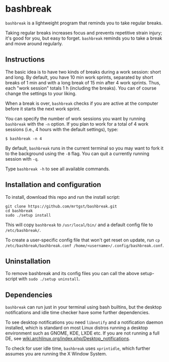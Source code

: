 # bashbreak

`bashbreak` is a lightweight program that reminds you to take regular breaks.

Taking regular breaks increases focus and prevents repetitive strain injury; it's good for you, but easy to forget. `bashbreak` reminds you to take a break and move around regularly.

## Instructions 

The basic idea is to have two kinds of breaks during a work session: short and long. By default, you have 10 min work sprints, separated by short breaks of 1 min and with a long break of 15 min after 4 work sprints. Thus, each "work session" totals 1 h (including the breaks). You can of course change the settings to your liking.

When a break is over, `bashbreak` checks if you are active at the computer before it starts the next work sprint.

You can specify the number of work sessions you want by running `bashbreak` with the `-n` option. If you plan to work for a total of 4 work sessions (i.e., 4 hours with the default settings), type:

	$ bashbreak -n 4

By default, `bashbreak` runs in the current terminal so you may want to fork it to the background using the `-B` flag. You can quit a currently running session with `-q`.

Type `bashbreak -h` to see all available commands.

## Installation and configuration
To install, download this repo and run the install script: 

```
git clone https://github.com/mrtgst/bashbreak.git
cd bashbreak
sudo ./setup install
``` 

This will copy `bashbreak` to `/usr/local/bin/` and a default config file to `/etc/bashbreak/`.

To create a user-specific config file that won't get reset on update, run `cp /etc/bashbreak/bashbreak.conf /home/<username>/.config/bashbreak.conf`.

## Uninstallation

To remove bashbreak and its config files you can call the above setup-script with `sudo ./setup uninstall`. 

## Dependencies
`bashbreak` can run just in your terminal using bash builtins, but the desktop notifications and idle time checker have some further dependencies.

To see desktop notifications you need `libnotify` and a notification daemon installed, which is standard on most Linux distros running a desktop environment such as GNOME, KDE, LXDE etc. If you are not running a full DE, see [wiki.archlinux.org/index.php/Desktop_notifications](https://wiki.archlinux.org/index.php/Desktop_notifications).

To check for user idle time, `bashbreak` uses `xprintidle`, which further assumes you are running the X Window System.
